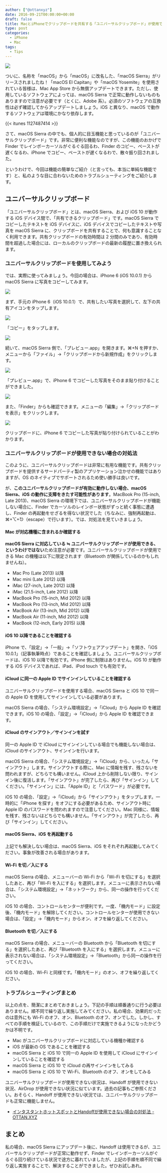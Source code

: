 ```yaml
---
author: ["@ottanxyz"]
date: 2016-09-21T00:00:00+00:00
draft: false
title: MacとiPhoneでクリップボードを共有する「ユニバーサルクリップボード」が使用できない場合の対処法
type: post
categories:
  - iPhone
  - Mac
tags:
  - Tips
---
```


![](160921-57e289d92f99e.jpg)

ついに、名称を「macOS」から「macOS」に改名した、「macOS Sierra」がリリースされましたね！「macOS El Capitan」や「macOS Yosemite」を使用されている皆様は、Mac App Store から無償アップデートできます。ただし、使用しているソフトウェアによっては、macOS Sierra で正常に動作しないものもありますので注意が必要です（とくに、Adobe 系）。必須のソフトウェアの互換性は必ず確認してからアップデートしましょう。iOS と異なり、macOS で動作するソフトウェアは環境にかなり依存します。

{{< itunes 1127487414 >}}

さて、macOS Sierra の中でも、個人的に目玉機能と思っているのが「ユニバーサルクリップボード」です。非常に便利な機能なのですが、この機能のおかげで Finder でレインボーカーソルがぐるぐる回るわ、Finder のコピー、ペーストが遅くなるわ、iPhone でコピー、ペーストが遅くなるわで、散々振り回されました。

というわけで、今回は機能の簡単なご紹介（と言っても、本当に単純な機能です）と、私のような目に合わないためのトラブルシューティングをご紹介します。

## ユニバーサルクリップボード

「ユニバーサルクリップボード」とは、macOS Sierra、および iOS 10 が動作する iOS デバイス間で、「共有できるクリップボード」です。macOS Sierra でコピーしたテキストを iOS デバイスに、iOS デバイスでコピーしたテキストや写真を macOS Sierra に、クリップボードを共有することで、何も意識することなく利用できます。共有クリップボードの有効時間は 2 分間のみであり、有効時間を超過した場合には、ローカルのクリップボードの最新の履歴に置き換えられます。

### ユニバーサルクリップボードを使用してみよう

では、実際に使ってみましょう。今回の場合は、iPhone 6 (iOS 10.0.1) から macOS Sierra に写真をコピーしてみます。

![](160921-57e292ec539cb.png)

まず、手元の iPhone 6（iOS 10.0.1）で、共有したい写真を選択して、左下の共有アイコンをタップします。

![](160921-57e2933a2e41a.png)

「コピー」をタップします。

![](160921-57e2934d0396f.png)

続いて、macOS Sierra 側で、「プレビュー.app」を開きます。⌘+N を押すか、メニューから「ファイル」→「クリップボードから新規作成」をクリックします。

![](160921-57e29352e1884.png)

「プレビュー.app」で、iPhone 6 でコピーした写真をそのまま貼り付けることができました。

![](160921-57e2935a3fb05.png)

また、「Finder」からも確認できます。メニューの「編集」→「クリップボードを表示」をクリックします。

![](160921-57e29360a67dd.png)

クリップボードに、iPhone 6 でコピーした写真が貼り付けられていることがわかります。

### ユニバーサルクリップボードが使用できない場合の対処法

このように、ユニバーサルクリップボードは非常に有用な機能です。共有クリップボードを提供するサードパーティ製のアプリケーション泣かせの機能ではありますが、OS のネイティブでサポートされるため使い勝手は良いです。

が、**このユニバーサルクリップボードが有効に動作しない場合、macOS Sierra、iOS の動作に支障をきたす可能性があります**。MacBook Pro (15-inch, Late 2013)、macOS Sierra の環境下では、ユニバーサルクリップボードが機能しない場合に、Finder でカーソルのレインボー状態がずっと続く事態に遭遇し、Finder の再起動をせざるを得ない状況でした（ちなみに、強制再起動は、⌘+⌥+⎋（escape）で行います）。では、対処法を見ていきましょう。

#### Mac が対応機種に含まれるか確認する

**macOS Sierra に対応している ≒ ユニバーサルクリップボードが使用できる、というわけではない**ため注意が必要です。ユニバーサルクリップボードが使用できる Mac の機種は以下に限定されます（Bluetooth が関係しているのかもしれませんね）。

- Mac Pro (Late 2013) 以降
- Mac mini (Late 2012) 以降
- iMac (27-inch, Late 2012) 以降
- iMac (21.5-inch, Late 2012) 以降
- MacBook Pro (15-inch, Mid 2012) 以降
- MacBook Pro (13-inch, Mid 2012) 以降
- MacBook Air (13-inch, Mid 2012) 以降
- MacBook Air (11-inch, Mid 2012) 以降
- MacBook (12-inch, Early 2015) 以降

#### iOS 10 以降であることを確認する

iPhone で、「設定」→「一般」→「ソフトウェアアップデート」を開き、「iOS 10.0.1」（記事執筆時点）であることを確認しましょう。ユニバーサルクリップボードは、iOS 10 以降で有効です。iPhone 側に制限はありません。iOS 10 が動作する iOS デバイスであれば、iPad、iPod touch でも有効です。

#### iCloud に同一の Apple ID でサインインしていることを確認する

ユニバーサルクリップボードを使用する場合、macOS Sierra と iOS 10 で同一の Apple ID を使用してサインインしている必要があります。

macOS Sierra の場合、「システム環境設定」→「iCloud」から Apple ID を確認できます。iOS 10 の場合、「設定」→「iCloud」から Apple ID を確認できます。

#### iCloud のサインアウト／サインインを試す

同一の Apple ID で iCloud にサインインしている場合でも機能しない場合は、iCloud のサインアウト、サインインを行います。

macOS Sierra の場合、「システム環境設定」→「iCloud」から、いったん「サインアウト」します。サインアウトする際に、Mac に情報を残す、残さないを問われますが、どちらでも構いません。iCloud 上から削除しない限り、サインイン後に復活します。「サインアウト」が完了したら、再び「サインイン」してください。「サインイン」には、「Apple ID」と「パスワード」が必要です。

iOS 10 の場合、「設定」→「iCloud」から「サインアウト」をタップします。一時的に「iPhone を探す」をオフにする必要があるため、サインアウト時に Apple ID のパスワードを問われますので注意してください。Mac 同様に、情報を残す、残さないはどちらでも構いません。「サインアウト」が完了したら、再び「サインイン」してください。

#### macOS Sierra、iOS を再起動する

上記でも解決しない場合は、macOS Sierra、iOS をそれぞれ再起動してみてください。事象が改善される場合があります。

#### Wi-Fi を切／入にする

macOS Sierra の場合、メニューバーの Wi-Fi から「Wi-Fi を切にする」を選択したあと、再び「Wi-Fi を入にする」を選択します。メニューに表示されない場合は、「システム環境設定」→「ネットワーク」から、同一の操作を行ってください。

iOS 10 の場合、コントロールセンターが便利です。一度、「機内モード」に設定後、「機内モード」を解除してください。コントロールセンターが使用できない場合は、「設定」→「機内モード」からオン、オフを繰り返してください。

#### Bluetooth を切／入にする

macOS Sierra の場合、メニューバーの Bluetooth から「Bluetooth を切にする」を選択したあと、再び「Bluetooth を入にする」を選択します。メニューに表示されない場合は、「システム環境設定」→「Bluetooth」から同一の操作を行ってください。

iOS 10 の場合、Wi-Fi と同様です。「機内モード」のオン、オフを繰り返してください。

### トラブルシューティングまとめ

以上の点を、簡潔にまとめておきましょう。下記の手順は順番通りに行う必要はありません。順不同で繰り返し実施してみてください。私の場合、効果的だったのは意外にも Wi-Fi のオフ、オン、Bluetooth のオフ、オンでした。しかし、すべての手順を検証しているので、この手順だけで実施できるようになったかどうかは不明です。

- Mac がユニバーサルクリップボードに対応している機種か確認する
- iOS が最新の OS であることを確認する
- macOS Sierra と iOS 10 で同一の Apple ID を使用して iCloud にサインインしていることを確認する
- macOS Sierra と iOS 10 で iCloud の再サインインをしてみる
- macOS Sierra と iOS 10 で Wi-Fi、Bluetooth のオフ、オンをしてみる

ユニバーサルクリップボードが使用できない状況は、Handoff が使用できない状況、AirDrop が使用できない状況に似ています。過去の記事もご参照ください。おそらく、Handoff が使用できない状況では、ユニバーサルクリップボードも正常に機能しません。

* [インタスタントホットスポットとHandoffが使用できない場合の対処法 - OTTAN.XYZ](/posts/2015/05/instant-hotspot-handoff-disable-1397/)

## まとめ

私の場合、macOS Sierra にアップデート後に、Handoff は使用できるが、ユニバーサルクリップボードが正常に動作せず、Finder でレインボーカーソルがぐるぐる回り続けている状況で途方に暮れていましたが、上記の手順を順不同で繰り返し実施することで、解決することができました。ぜひお試しあれ。
